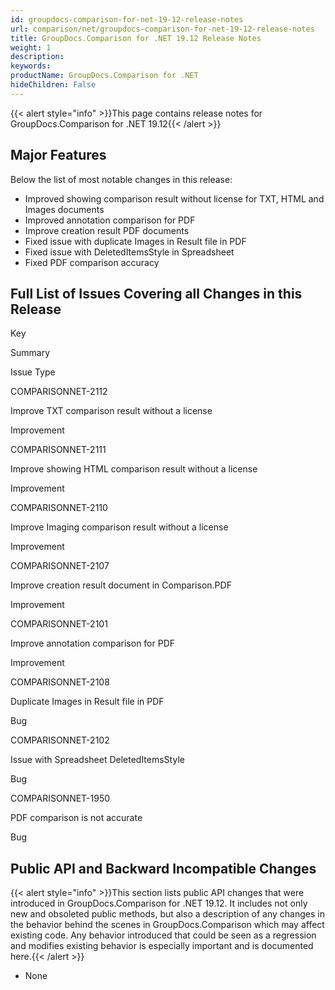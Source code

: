 ```yaml
---
id: groupdocs-comparison-for-net-19-12-release-notes
url: comparison/net/groupdocs-comparison-for-net-19-12-release-notes
title: GroupDocs.Comparison for .NET 19.12 Release Notes
weight: 1
description: 
keywords: 
productName: GroupDocs.Comparison for .NET
hideChildren: False
---
```

{{< alert style="info" >}}This page contains release notes for GroupDocs.Comparison for .NET 19.12{{< /alert >}}

## Major Features

Below the list of most notable changes in this release:

*   Improved showing comparison result without license for TXT, HTML and Images documents
*   Improved annotation comparison for PDF
*   Improve creation result PDF documents 
*   Fixed issue with duplicate Images in Result file in PDF
*   Fixed issue with DeletedItemsStyle in Spreadsheet
*   Fixed PDF comparison accuracy

## Full List of Issues Covering all Changes in this Release

Key

Summary

Issue Type

COMPARISONNET-2112

Improve TXT comparison result without a license

Improvement

COMPARISONNET-2111

Improve showing HTML comparison result without a license

Improvement

COMPARISONNET-2110

Improve Imaging comparison result without a license

Improvement

COMPARISONNET-2107

Improve creation result document in Comparison.PDF

Improvement

COMPARISONNET-2101

Improve annotation comparison for PDF

Improvement

COMPARISONNET-2108

Duplicate Images in Result file in PDF

Bug

COMPARISONNET-2102

Issue with Spreadsheet DeletedItemsStyle

Bug

COMPARISONNET-1950

PDF comparison is not accurate

Bug

## Public API and Backward Incompatible Changes

{{< alert style="info" >}}This section lists public API changes that were introduced in GroupDocs.Comparison for .NET 19.12. It includes not only new and obsoleted public methods, but also a description of any changes in the behavior behind the scenes in GroupDocs.Comparison which may affect existing code. Any behavior introduced that could be seen as a regression and modifies existing behavior is especially important and is documented here.{{< /alert >}}

*   None
